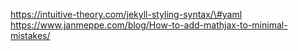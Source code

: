 https://intuitive-theory.com/jekyll-styling-syntax/\#yaml
https://www.janmeppe.com/blog/How-to-add-mathjax-to-minimal-mistakes/
